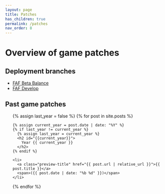 ```yaml
---
layout: page
title: Patches
has_children: true
permalink: /patches
nav_order: 8
---
```


# Overview of game patches

## Deployment branches

<ul>
  <li>
    <a class="preview-title" href="{{ 'patches/fafbeta' | relative_url }}">FAF Beta Balance</a>
  </li>
  <li>
    <a class="preview-title" href="{{ 'patches/fafdevelop' | relative_url }}">FAF Develop</a>
  </li>
</ul>

## Past game patches

<ul>
  {% assign last_year = false %}
  {% for post in site.posts %}

    {% assign current_year = post.date | date: "%Y" %}
    {% if last_year != current_year %}
      {% assign last_year = current_year %}
      <h2 id="{{current_year}}">
        Year {{ current_year }}
      </h2>
    {% endif %}

    <li>
      <a class="preview-title" href="{{ post.url | relative_url }}">{{ post.title }}</a>
      <span>({{ post.date | date: "%b %d" }})</span>
    </li>
{% endfor %}
</ul>
